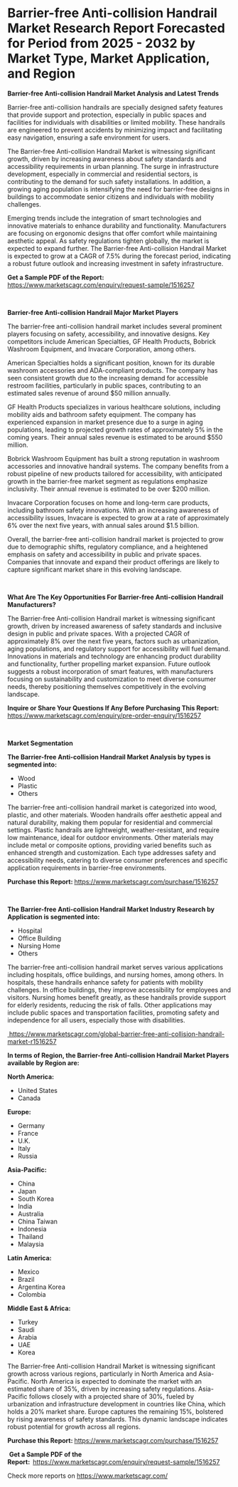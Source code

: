 <p><h1>Barrier-free Anti-collision Handrail Market Research Report Forecasted for Period from 2025 -  2032 by Market Type, Market Application, and Region</h1></p><p><strong>Barrier-free Anti-collision Handrail Market Analysis and Latest Trends</strong></p>
<p><p>Barrier-free anti-collision handrails are specially designed safety features that provide support and protection, especially in public spaces and facilities for individuals with disabilities or limited mobility. These handrails are engineered to prevent accidents by minimizing impact and facilitating easy navigation, ensuring a safe environment for users.</p><p>The Barrier-free Anti-collision Handrail Market is witnessing significant growth, driven by increasing awareness about safety standards and accessibility requirements in urban planning. The surge in infrastructure development, especially in commercial and residential sectors, is contributing to the demand for such safety installations. In addition, a growing aging population is intensifying the need for barrier-free designs in buildings to accommodate senior citizens and individuals with mobility challenges.</p><p>Emerging trends include the integration of smart technologies and innovative materials to enhance durability and functionality. Manufacturers are focusing on ergonomic designs that offer comfort while maintaining aesthetic appeal. As safety regulations tighten globally, the market is expected to expand further. The Barrier-free Anti-collision Handrail Market is expected to grow at a CAGR of 7.5% during the forecast period, indicating a robust future outlook and increasing investment in safety infrastructure.</p></p>
<p><strong>Get a Sample PDF of the Report:&nbsp;</strong> <a href="https://www.marketscagr.com/enquiry/request-sample/1516257?utm_campaign=2471&utm_medium=2&utm_source=Github&utm_content=ia&utm_term=29032025&utm_id=barrier-free-anti-collision-handrail">https://www.marketscagr.com/enquiry/request-sample/1516257</a></p>
<p>&nbsp;</p>
<p><strong>Barrier-free Anti-collision Handrail Major Market Players</strong></p>
<p><p>The barrier-free anti-collision handrail market includes several prominent players focusing on safety, accessibility, and innovative designs. Key competitors include American Specialties, GF Health Products, Bobrick Washroom Equipment, and Invacare Corporation, among others.</p><p>American Specialties holds a significant position, known for its durable washroom accessories and ADA-compliant products. The company has seen consistent growth due to the increasing demand for accessible restroom facilities, particularly in public spaces, contributing to an estimated sales revenue of around $50 million annually.</p><p>GF Health Products specializes in various healthcare solutions, including mobility aids and bathroom safety equipment. The company has experienced expansion in market presence due to a surge in aging populations, leading to projected growth rates of approximately 5% in the coming years. Their annual sales revenue is estimated to be around $550 million.</p><p>Bobrick Washroom Equipment has built a strong reputation in washroom accessories and innovative handrail systems. The company benefits from a robust pipeline of new products tailored for accessibility, with anticipated growth in the barrier-free market segment as regulations emphasize inclusivity. Their annual revenue is estimated to be over $200 million.</p><p>Invacare Corporation focuses on home and long-term care products, including bathroom safety innovations. With an increasing awareness of accessibility issues, Invacare is expected to grow at a rate of approximately 6% over the next five years, with annual sales around $1.5 billion.</p><p>Overall, the barrier-free anti-collision handrail market is projected to grow due to demographic shifts, regulatory compliance, and a heightened emphasis on safety and accessibility in public and private spaces. Companies that innovate and expand their product offerings are likely to capture significant market share in this evolving landscape.</p></p>
<p>&nbsp;</p>
<p><strong>What Are The Key Opportunities For Barrier-free Anti-collision Handrail Manufacturers?</strong></p>
<p><p>The Barrier-free Anti-collision Handrail market is witnessing significant growth, driven by increased awareness of safety standards and inclusive design in public and private spaces. With a projected CAGR of approximately 8% over the next five years, factors such as urbanization, aging populations, and regulatory support for accessibility will fuel demand. Innovations in materials and technology are enhancing product durability and functionality, further propelling market expansion. Future outlook suggests a robust incorporation of smart features, with manufacturers focusing on sustainability and customization to meet diverse consumer needs, thereby positioning themselves competitively in the evolving landscape.</p></p>
<p><strong>Inquire or Share Your Questions If Any Before Purchasing This Report:</strong> <a href="https://www.marketscagr.com/enquiry/pre-order-enquiry/1516257?utm_campaign=2471&utm_medium=2&utm_source=Github&utm_content=ia&utm_term=29032025&utm_id=barrier-free-anti-collision-handrail">https://www.marketscagr.com/enquiry/pre-order-enquiry/1516257</a></p>
<p>&nbsp;</p>
<p><strong>Market Segmentation</strong></p>
<p><strong>The Barrier-free Anti-collision Handrail Market Analysis by types is segmented into:</strong></p>
<p><ul><li>Wood</li><li>Plastic</li><li>Others</li></ul></p>
<p><p>The barrier-free anti-collision handrail market is categorized into wood, plastic, and other materials. Wooden handrails offer aesthetic appeal and natural durability, making them popular for residential and commercial settings. Plastic handrails are lightweight, weather-resistant, and require low maintenance, ideal for outdoor environments. Other materials may include metal or composite options, providing varied benefits such as enhanced strength and customization. Each type addresses safety and accessibility needs, catering to diverse consumer preferences and specific application requirements in barrier-free environments.</p></p>
<p><strong>Purchase this Report:&nbsp;</strong><a href="https://www.marketscagr.com/purchase/1516257?utm_campaign=2471&utm_medium=2&utm_source=Github&utm_content=ia&utm_term=29032025&utm_id=barrier-free-anti-collision-handrail">https://www.marketscagr.com/purchase/1516257</a></p>
<p>&nbsp;</p>
<p><strong>The Barrier-free Anti-collision Handrail Market Industry Research by Application is segmented into:</strong></p>
<p><ul><li>Hospital</li><li>Office Building</li><li>Nursing Home</li><li>Others</li></ul></p>
<p><p>The barrier-free anti-collision handrail market serves various applications including hospitals, office buildings, and nursing homes, among others. In hospitals, these handrails enhance safety for patients with mobility challenges. In office buildings, they improve accessibility for employees and visitors. Nursing homes benefit greatly, as these handrails provide support for elderly residents, reducing the risk of falls. Other applications may include public spaces and transportation facilities, promoting safety and independence for all users, especially those with disabilities.</p></p>
<p><a href="https://www.marketscagr.com/global-barrier-free-anti-collision-handrail-market-r1516257?utm_campaign=2471&utm_medium=2&utm_source=Github&utm_content=ia&utm_term=29032025&utm_id=barrier-free-anti-collision-handrail">&nbsp;https://www.marketscagr.com/global-barrier-free-anti-collision-handrail-market-r1516257</a></p>
<p><strong>In terms of Region, the Barrier-free Anti-collision Handrail Market Players available by Region are:</strong></p>
<p>
    <p> <strong> North America: </strong>
        <ul>
            <li>United States</li>
            <li>Canada</li>
        </ul>
        </p> 
    <p> <strong> Europe: </strong>
        <ul>
            <li>Germany</li>
            <li>France</li>
            <li>U.K.</li>
            <li>Italy</li>
            <li>Russia</li>
        </ul>
        </p> 
    <p> <strong> Asia-Pacific: </strong>
        <ul>
            <li>China</li>
            <li>Japan</li>
            <li>South Korea</li>
            <li>India</li>
            <li>Australia</li>
            <li>China Taiwan</li>
            <li>Indonesia</li>
            <li>Thailand</li>
            <li>Malaysia</li>
        </ul>
        </p> 
    <p> <strong> Latin America: </strong>
        <ul>
            <li>Mexico</li>
            <li>Brazil</li>
            <li>Argentina Korea</li>
            <li>Colombia</li>
        </ul>
        </p> 
    <p> <strong> Middle East & Africa: </strong>
        <ul>
            <li>Turkey</li>
            <li>Saudi</li>
            <li>Arabia</li>
            <li>UAE</li>
            <li>Korea</li>
        </ul>
    </p>
    </p>
<p><p>The Barrier-free Anti-collision Handrail Market is witnessing significant growth across various regions, particularly in North America and Asia-Pacific. North America is expected to dominate the market with an estimated share of 35%, driven by increasing safety regulations. Asia-Pacific follows closely with a projected share of 30%, fueled by urbanization and infrastructure development in countries like China, which holds a 20% market share. Europe captures the remaining 15%, bolstered by rising awareness of safety standards. This dynamic landscape indicates robust potential for growth across all regions.</p></p>
<p><strong>Purchase this Report: </strong><a href="https://www.marketscagr.com/purchase/1516257?utm_campaign=2471&utm_medium=2&utm_source=Github&utm_content=ia&utm_term=29032025&utm_id=barrier-free-anti-collision-handrail">https://www.marketscagr.com/purchase/1516257</a></p>
<p>&nbsp;<strong>Get a Sample PDF of the Report:&nbsp;&nbsp;</strong><a href="https://www.marketscagr.com/enquiry/request-sample/1516257?utm_campaign=2471&utm_medium=2&utm_source=Github&utm_content=ia&utm_term=29032025&utm_id=barrier-free-anti-collision-handrail">https://www.marketscagr.com/enquiry/request-sample/1516257</a></p>
<p><strong></strong></p>
<p>Check more reports on <a href="https://www.marketscagr.com/?utm_campaign=2471&utm_medium=2&utm_source=Github&utm_content=ia&utm_term=29032025&utm_id=barrier-free-anti-collision-handrail">https://www.marketscagr.com/</a></p>